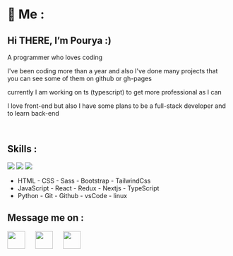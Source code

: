 <h1>👋 Me : </h1>
<h2>Hi THERE, I’m Pourya  :)</h2 >
<p>A programmer who loves coding</p>
<p>I've been coding more than a year and also I've done many projects that you can see some of them on github or gh-pages</p>
<p>currently I am working on ts (typescript) to get more professional as I can </p>
<p>I love front-end but also I have some plans to be a full-stack developer and to learn back-end</p>
<br/>

<h2>Skills : </h2>
<img src="https://skillicons.dev/icons?i=html,css,sass,bootstrap,tailwindcss" />
<img src="https://skillicons.dev/icons?i=js,react,redux,nextjs,ts" />
<img src="https://skillicons.dev/icons?i=py,git,github,vscode,linux" />
<br/>

<ul>
  <li>HTML - CSS - Sass - Bootstrap - TailwindCss</li>
  <li>JavaScript - React - Redux - Nextjs - TypeScript</li>
  <li>Python - Git - Github - vsCode - linux</li>
</ul>


<h2>Message me on : </h2> 
<a href='https://t.me/Better_ring_fring'>
  <img align='left' style='height:40px;' src="https://upload.wikimedia.org/wikipedia/commons/thumb/8/82/Telegram_logo.svg/512px-Telegram_logo.svg.png?20220101141644" />
</a>
<a href='https://discordapp.com/users/837373420764790856'>
  <img align='left' style='margin-left:20px;height:40px;' src="https://skillicons.dev/icons?i=discord" />
</a>
<a href='https://www.instagram.com/p0urya.sh/'>
  <img align='left' style='margin-left:20px;height:40px;' src="https://skillicons.dev/icons?i=instagram" />
</a>
